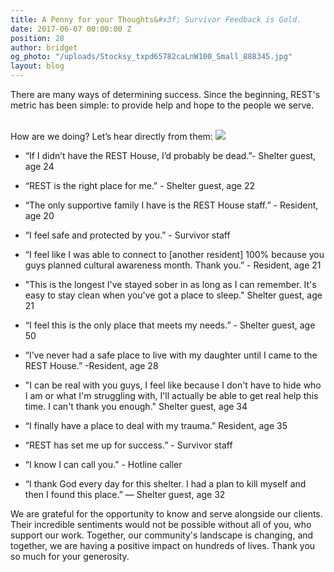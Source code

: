 ```yaml
---
title: A Penny for your Thoughts&#x3f; Survivor Feedback is Gold.
date: 2017-06-07 00:00:00 Z
position: 28
author: bridget
og_photo: "/uploads/Stocksy_txpd65782caLnW100_Small_888345.jpg"
layout: blog
---
```


There are many ways of determining success. Since the beginning, REST's metric has been simple: to provide help and hope to the people we serve.
<br>
<br>

How are we doing? Let’s hear directly from them:
![](http://iwantrest.com/uploads/Stocksy_txpd65782caLnW100_Small_888345.jpg)

* “If I didn’t have the REST House, I’d probably be dead.”- Shelter guest, age 24

* “REST is the right place for me.” - Shelter guest, age 22

* “The only supportive family I have is the REST House staff.” - Resident, age 20

* “I feel safe and protected by you.” - Survivor staff

* “I feel like I was able to connect to [another resident] 100% because you guys planned cultural awareness month. Thank you.”  - Resident, age 21

* "This is the longest I've stayed sober in as long as I can remember. It's easy to stay clean when you've got a place to sleep." Shelter guest, age 21

* “I feel this is the only place that meets my needs.” - Shelter guest, age 50

* “I’ve never had a safe place to live with my daughter until I came to the REST House.”  -Resident, age 28

* "I can be real with you guys, I feel like because I don't have to hide who I am or what I'm struggling with, I'll actually be able to get real help this time. I can't thank you enough." Shelter guest, age 34

* “I finally have a place to deal with my trauma.” Resident, age 35

* “REST has set me up for success.” - Survivor staff

* “I know I can call you.” - Hotline caller

* “I thank God every day for this shelter.  I had a plan to kill myself and then I found this place.” — Shelter guest, age 32

We are grateful for the opportunity to know and serve alongside our clients. Their incredible sentiments would not be possible without all of you, who support our work. Together, our community's landscape is changing, and together, we are having a positive impact on hundreds of lives. Thank you so much for your generosity.